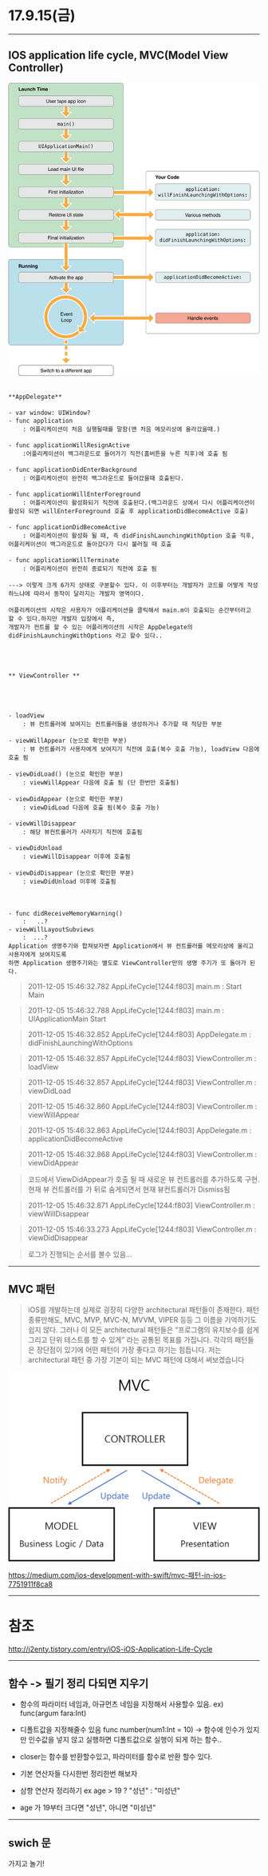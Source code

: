 # 17.9.15(금)

---
## IOS application life cycle, MVC(Model View Controller)

<p align="center">

![screen](/study/image/app-launch.png)

</p>


```

**AppDelegate**

- var window: UIWindow?
- func application
	: 어플리케이션이 처음 실행될때를 말함(맨 처음 메모리상에 올라갔을때.)
 		
- func applicationWillResignActive
	:어플리케이션이 백그라운드로 들어가기 직전(홈버튼을 누른 직후)에 호출 됨
	
- func applicationDidEnterBackground
	: 어플리케이션이 완전히 백그라운드로 들어갔을때 호출된다.
	
- func applicationWillEnterForeground
	: 어플리케이션이 활성화되기 직전에 호출된다.(백그라운드 상에서 다시 어플리케이션이 활성되 되면 willEnterForeground 호출 후 applicationDidBecomeActive 호출)

- func applicationDidBecomeActive
	: 어플리케이션이 활성화 될 때, 즉 didFinishLaunchingWithOption 호출 직후, 어플리케이션이 백그라운드로 돌아갔다가 다시 불러질 때 호출

- func applicationWillTerminate
	: 어플리케이션이 완전히 종료되기 직전에 호출 됨

---> 이렇게 크게 6가지 상태로 구분할수 있다. 이 이후부터는 개발자가 코드를 어떻게 작성하느냐에 따라서 동작이 달라지는 개발자 영역이다.

어플리케이션의 시작은 사용자가 어플리케이션을 클릭해서 main.m이 호출되는 순간부터라고 할 수 있다.하지만 개발자 입장에서 즉, 
개발자가 컨트롤 할 수 있는 어플리케이션의 시작은 AppDelegate의 didFinishLaunchingWithOptions 라고 할수 있다..




** ViewController **

  
  
  
- loadView
	: 뷰 컨트롤러에 보여지는 컨트롤러들을 생성하거나 추가할 때 적당한 부분 

- viewWillAppear (눈으로 확인한 부분)
	: 뷰 컨트롤러가 사용자에게 보여지기 직전에 호출(복수 호출 가능), loadView 다음에 호출 됨 

- viewDidLoad() (눈으로 확인한 부분)
	: viewWillAppear 다음에 호출 됨 (단 한번만 호출됨)

- viewDidAppear (눈으로 확인한 부분)
	: viewDidLoad 다음에 호출 됨(복수 호출 가능)  
  
- viewWillDisappear
	: 해당 뷰컨트롤러가 사라지기 직전에 호출됨  
	
- viewDidUnload
	: viewWillDisappear 이후에 호출됨

- viewDidDisappear (눈으로 확인한 부분)
	: viewDidUnload 이후에 호출됨



- func didReceiveMemoryWarning() 
	:   ..? 
- viewWillLayoutSubviews
	:  ...?
Application 생명주기와 합쳐보자면 Application에서 뷰 컨트롤러를 메모리상에 올리고 사용자에게 보여지도록 
하면 Application 생명주기와는 별도로 ViewController만의 생명 주기가 또 돌아가 된다. 

```

> 2011-12-05 15:46:32.782 AppLifeCycle[1244:f803] main.m : Start Main

> 2011-12-05 15:46:32.788 AppLifeCycle[1244:f803] main.m : UIApplicationMain Start

> 2011-12-05 15:46:32.852 AppLifeCycle[1244:f803] AppDelegate.m : didFinishLaunchingWithOptions

> 2011-12-05 15:46:32.857 AppLifeCycle[1244:f803] ViewController.m : loadView

> 2011-12-05 15:46:32.857 AppLifeCycle[1244:f803] ViewController.m : viewDidLoad

> 2011-12-05 15:46:32.860 AppLifeCycle[1244:f803] ViewController.m : viewWillAppear

> 2011-12-05 15:46:32.863 AppLifeCycle[1244:f803] AppDelegate.m : applicationDidBecomeActive

> 2011-12-05 15:46:32.868 AppLifeCycle[1244:f803] ViewController.m : viewDidAppear

> 코드에서 ViewDidAppear가 호출 될 때 새로운 뷰 컨트롤러를 추가하도록 구현.
> 현재 뷰 컨트롤러를 가 뒤로 숨게되면서 현재 뷰컨트롤러가 Dismiss됨 

> 2011-12-05 15:46:32.871 AppLifeCycle[1244:f803] ViewController.m : viewWillDisappear

> 2011-12-05 15:46:33.273 AppLifeCycle[1244:f803] ViewController.m : viewDidDisappear

> 로그가 진행되는 순서를 볼수 있음...


---
## MVC 패턴

> iOS를 개발하는데 실제로 굉장히 다양한 architectural 패턴들이 존재한다. 패턴 종류만해도, MVC, MVP, MVC-N, MVVM, VIPER 등등 그 이름을 기억하기도 쉽지 않다. 그러나 이 모든 architectural 패턴들은 “프로그램의 유지보수를 쉽게 그리고 단위 테스트를 할 수 있게” 라는 공통된 목표를 가집니다. 각각의 패턴들은 장단점이 있기에 어떤 패턴이 가장 좋다고 하기는 힘듭니다. 저는 architectural 패턴 중 가장 기본이 되는 MVC 패턴에 대해서 써보겠습니다

<p align="center">

![screen](/study/image/MVC.png)

</p>

<https://medium.com/ios-development-with-swift/mvc-패턴-in-ios-7751911f8ca8>

---















































# 참조 
<http://j2enty.tistory.com/entry/iOS-iOS-Application-Life-Cycle>

        
        
---
## 함수 -> 필기 정리 다되면 지우기

- 함수의 파라미터 네임과, 아규먼츠 네임을 지정해서 사용할수 있음.  ex) func(argum fara:Int) 

- 디폴트값을 지정해줄수 있음 func number(num1:Int = 10) -> 함수에 인수가 있지만 인수값을 넣지 않고 실행하면 디폴트값으로 실행이 되게 하는 함수..


- closer는 함수를 반환할수있고, 파라미터를 함수로 반환 할수 있다. 

- 기본 연산자들 다시한번 정리한번 해보자 
- 삼항 연산자 정리하기 ex age > 19 ? "성년" : "미성년"
- age 가 19부터 크다면 "성년", 아니면 "미성년"


---

## swich 문
가지고 놀기! 



